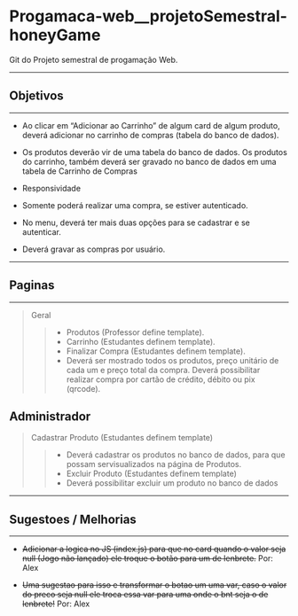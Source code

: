 # Progamaca-web__projetoSemestral-honeyGame

Git do Projeto semestral de progamação Web.

-------------------------------------------

## Objetivos

-------------------------------------------

- Ao clicar em “Adicionar ao Carrinho” de algum card de algum produto, deverá adicionar no carrinho de compras (tabela do banco de dados).

- Os produtos deverão vir de uma tabela do banco de  dados. Os produtos do carrinho, também deverá ser gravado no banco de dados em uma tabela de Carrinho de Compras

- Responsividade

- Somente poderá realizar uma compra, se estiver autenticado.

- No menu, deverá ter mais duas opções para se cadastrar e se autenticar.

- Deverá gravar as compras por usuário.

-------------------------------------------

## Paginas

-------------------------------------------

> Geral
>
>> - Produtos (Professor define template).
>> - Carrinho (Estudantes definem template).
>> - Finalizar Compra (Estudantes definem template).
>> - Deverá ser mostrado todos os produtos, preço unitário de cada um e preço total da compra. Deverá possibilitar realizar compra por cartão de crédito, débito ou pix (qrcode).

## Administrador

> Cadastrar Produto (Estudantes definem template)
>
>> - Deverá cadastrar os produtos no banco de dados, para que possam servisualizados na página de Produtos.
>> - Excluir Produto (Estudantes definem template)
>> - Deverá possibilitar excluir um produto no banco de dados

-------------------------------------------

## Sugestoes / Melhorias

-------------------------------------------

- ~~Adicionar a logica no JS (index.js) para que no card quando o valor seja null (Jogo não lançado) ele troque o botão para um de lenbrete.~~ Por: Alex

- ~~Uma sugestao para isso e transformar o botao um uma var, caso o valor do preco seja null ele troca essa var para uma onde o bnt seja o de lenbrete!~~ Por: Alex